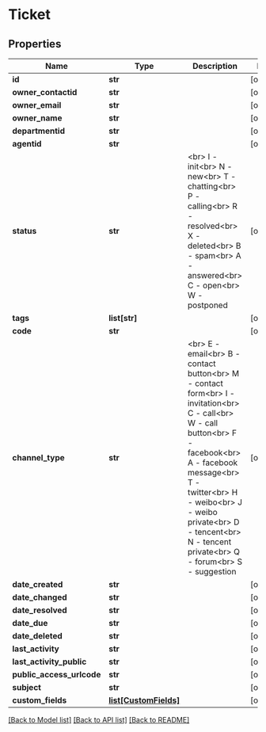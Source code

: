 # Ticket

## Properties
Name | Type | Description | Notes
------------ | ------------- | ------------- | -------------
**id** | **str** |  | [optional] 
**owner_contactid** | **str** |  | [optional] 
**owner_email** | **str** |  | [optional] 
**owner_name** | **str** |  | [optional] 
**departmentid** | **str** |  | [optional] 
**agentid** | **str** |  | [optional] 
**status** | **str** | &lt;br&gt; I - init&lt;br&gt; N - new&lt;br&gt; T - chatting&lt;br&gt; P - calling&lt;br&gt; R - resolved&lt;br&gt; X - deleted&lt;br&gt; B - spam&lt;br&gt; A - answered&lt;br&gt; C - open&lt;br&gt; W - postponed | [optional] 
**tags** | **list[str]** |  | [optional] 
**code** | **str** |  | [optional] 
**channel_type** | **str** | &lt;br&gt; E - email&lt;br&gt; B - contact button&lt;br&gt; M - contact form&lt;br&gt; I - invitation&lt;br&gt; C - call&lt;br&gt; W - call button&lt;br&gt; F - facebook&lt;br&gt; A - facebook message&lt;br&gt; T - twitter&lt;br&gt; H - weibo&lt;br&gt; J - weibo private&lt;br&gt; D - tencent&lt;br&gt; N - tencent private&lt;br&gt; Q - forum&lt;br&gt; S - suggestion | [optional] 
**date_created** | **str** |  | [optional] 
**date_changed** | **str** |  | [optional] 
**date_resolved** | **str** |  | [optional] 
**date_due** | **str** |  | [optional] 
**date_deleted** | **str** |  | [optional] 
**last_activity** | **str** |  | [optional] 
**last_activity_public** | **str** |  | [optional] 
**public_access_urlcode** | **str** |  | [optional] 
**subject** | **str** |  | [optional] 
**custom_fields** | [**list[CustomFields]**](CustomFields.md) |  | [optional] 

[[Back to Model list]](../README.md#documentation-for-models) [[Back to API list]](../README.md#documentation-for-api-endpoints) [[Back to README]](../README.md)


